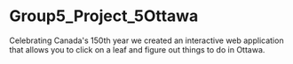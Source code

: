 # Group5_Project_5Ottawa
Celebrating Canada's 150th year we created an interactive web application that allows you to click on a leaf and figure out things to do in Ottawa. 

